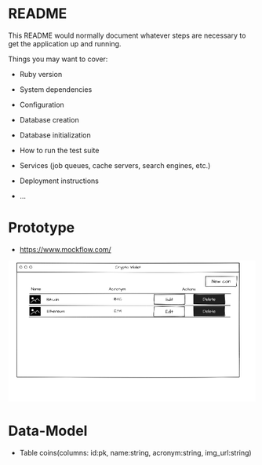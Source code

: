 # README

This README would normally document whatever steps are necessary to get the
application up and running.

Things you may want to cover:

* Ruby version

* System dependencies

* Configuration

* Database creation

* Database initialization

* How to run the test suite

* Services (job queues, cache servers, search engines, etc.)

* Deployment instructions

* ...

# Prototype

* https://www.mockflow.com/

![Alt text](proto_img.png "Prototype")

# Data-Model

* Table coins(columns: id:pk, name:string, acronym:string, img_url:string)


